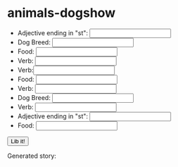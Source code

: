 # animals-dogshow
<ul>
      <li>Adjective ending in "st": <input type="text" id="adjst1"></li>
      <li>Dog Breed: <input type="text" id="breed1"></li>
      <li>Food: <input type="text" id="food1"></li>
      <li>Verb: <input type="text" id="verb1"></li>
      <li>Verb:<input type="text" id="verb2"></li>
      <li>Food: <input type="text" id="food2"></li>
      <li>Verb: <input type="text" id="verb3"></li>
      <li>Dog Breed: <input type="text" id="breed2"></li>
      <li>Verb: <input type="text" id="verb4"></li>
      <li>Adjective ending in "st": <input type="text" id="adjst2"></li>
      <li>Food: <input type="text" id="food3"></li>
</ul>
    
<button id="clicker">Lib it!</button>
    
<p>Generated story: <span id = "story"></span> </p>

<script>
var clicker = document.getElementById("clicker")
var onlibitClick = function(){
    var adjst1 = document.getElementById("adjst1").value
    var breed1 = document.getElementById("breed1").value
    var food1 = document.getElementById("food1").value
    var verb1 = document.getElementById("verb1").value
    var verb2 = document.getElementById("verb2").value
    var food2 = document.getElementById("food2").value
    var verb3 = document.getElementById("verb3").value
    var breed2 = document.getElementById("breed2").value
    var verb4 = document.getElementById("verb4").value 
    var adjst2 = document.getElementById("adjst2").value
    var food3 = document.getElementById("food3").value
    var storyDiv = document.getElementById("story")
    story.innerHTML = "Every year, the local dog shelter hosts a dog show to find the " + adjst1 + " dog in the town. This time, I entered my " + breed1 + ", " + food1
+ ". I've trained him to " + verb1 + " and to " + verb2 + " on command. Every time he does a trick right, I give him a " + food2 + ". At the dog show, he ran out in front of the judges and started to " + verb3 + ". The crowd went wild and a big " + breed2 + " behind " + food1 + " started to " + verb4 + ". He didn't win the big prize, but he was awarded the prize for " + adjst2 + " in show. We got a HUGE trophy shaped like a " + food3 + ". I can't wait for the dog show next year!" 

}
clicker.addEventListener("click", onlibitClick)
</script>
